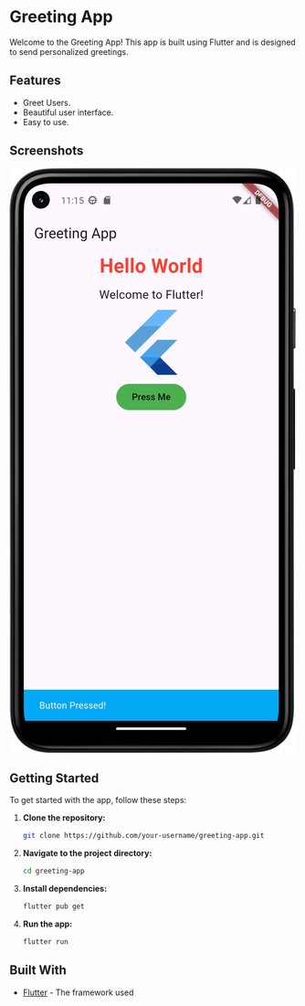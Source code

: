 # Greeting App

Welcome to the Greeting App! This app is built using Flutter and is designed to send personalized greetings. 

## Features

- Greet Users.
- Beautiful user interface.
- Easy to use.

## Screenshots

![App Screenshot](ss/1.png)


## Getting Started

To get started with the app, follow these steps:

1. **Clone the repository:**
    ```bash
    git clone https://github.com/your-username/greeting-app.git
    ```
2. **Navigate to the project directory:**
    ```bash
    cd greeting-app
    ```
3. **Install dependencies:**
    ```bash
    flutter pub get
    ```
4. **Run the app:**
    ```bash
    flutter run
    ```

## Built With

- [Flutter](https://flutter.dev/) - The framework used

